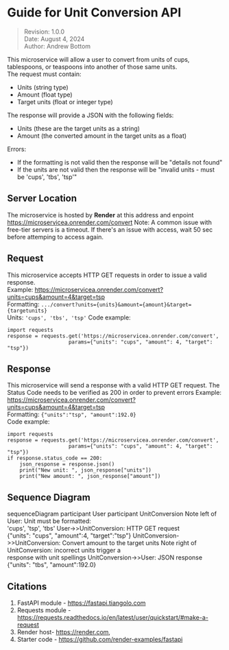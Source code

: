 # Guide for Unit Conversion API  

>Revision: 1.0.0   
>Date: August 4, 2024   
>Author: Andrew Bottom   

This microservice will allow a user to convert from units of cups, tablespoons, or teaspoons into another of those same units.    
The request must contain:  
* Units (string type)   
* Amount (float type)  
* Target units (float or integer type)   
   
The response will provide a JSON with the following fields:    
* Units (these are the target units as a string)   
* Amount (the converted amount in the target units as a float)
    
Errors:    
* If the formatting is not valid then the response will be "details not found"
* If the units are not valid then the response will be "invalid units - must be 'cups', 'tbs', 'tsp'"   
    
## Server Location   
The microservice is hosted by **Render** at this address and enpoint https://microservicea.onrender.com/convert
Note: A common issue with free-tier servers is a timeout. If there's an issue with access, wait 50 sec before attemping to access again.   

## Request    
This microservice accepts HTTP GET requests in order to issue a valid response.   
Example: https://microservicea.onrender.com/convert?units=cups&amount=4&target=tsp     
Formatting: `.../convert?units={units}&amount={amount}&target={targetunits}`   
Units: `'cups', 'tbs', 'tsp'`
Code example:   
```
import requests
response = requests.get('https://microservicea.onrender.com/convert', 
                    params={"units": "cups", "amount": 4, "target": "tsp"}) 
```

## Response   
This microservice will send a response with a valid HTTP GET request. The Status Code needs to be verified as 200 in order to prevent errors
Example: https://microservicea.onrender.com/convert?units=cups&amount=4&target=tsp     
Formatting: `{"units":"tsp", "amount":192.0}`   
Code example:   
```
import requests
response = requests.get('https://microservicea.onrender.com/convert', 
                    params={"units": "cups", "amount": 4, "target": "tsp"})
if response.status_code == 200:
    json_response = response.json()
    print("New unit: ", json_response["units"])
    print("New amount: ", json_response["amount"])
```

## Sequence Diagram   
sequenceDiagram
   participant User
   participant UnitConversion
   Note left of User: Unit must be formatted:<br/>'cups', 'tsp', 'tbs'
   User->>UnitConversion: HTTP GET request<br/> {"units": "cups", "amount":4, "target":"tsp"}
   UnitConversion->>UnitConversion: Convert amount to the target units
   Note right of UnitConversion: incorrect units trigger a<br/> response with unit spellings
   UnitConversion->>User: JSON response<br/> {"units": "tbs", "amount":192.0}
    
## Citations
1. FastAPI module - https://fastapi.tiangolo.com
2. Requests module - https://requests.readthedocs.io/en/latest/user/quickstart/#make-a-request
3. Render host- https://render.com,
4. Starter code - https://github.com/render-examples/fastapi
